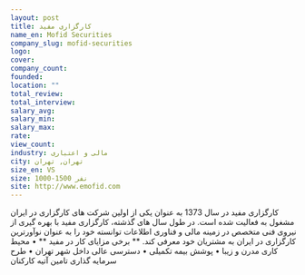 ```yaml
---
layout: post
title: کارگزاری مفید
name_en: Mofid Securities
company_slug: mofid-securities
logo: 
cover: 
company_count:
founded:
location: ""
total_review: 
total_interview: 
salary_avg: 
salary_min: 
salary_max: 
rate: 
view_count: 
industry: مالی و اعتباری
city: تهران, تهران
size_en: VS
size: 1000-1500 نفر
site: http://www.emofid.com
---
```


کارگزاری مفید در سال 1373 به عنوان یکی از اولین شرکت های کارگزاری در ایران مشغول به فعالیت شده است. در طول سال های گذشته، کارگزاری مفید با بهره گیری از نیروی فنی متخصص در زمینه مالی و فناوری اطلاعات توانسته خود را به عنوان نوآورترین کارگزاری در ایران به مشتریان خود معرفی کند.  ** برخی مزایای کار در مفید ** • محیط کاری مدرن و زیبا • پوشش بیمه تکمیلی • دسترسی عالی داخل شهر تهران • طرح سرمایه گذاری تامین آتیه کارکنان
